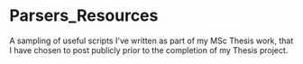 # Parsers_Resources
A sampling of useful scripts I've written as part of my MSc Thesis work, that I have chosen to post publicly prior to the completion of my Thesis project. 

